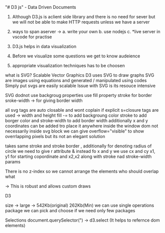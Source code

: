 "# D3 js" - Data Driven Documents
1. Although D3.js is aclient side library and there is no need for sever but we will not 
be able to make HTTP requests unless we have a server 
2. ways to span aserver ->
    a. write your own
    b. use nodejs 
    c. *live server in vscode for practise 

3. D3.js helps in data visualization
4. Before we visualize some questions we get to know audeience 
5. appropriate visualization techniques has to be choosen

what is SVG?
Scalable Vector Graphics
D3 uses SVG to draw graphs
SVG are images using equations and generated / manipulated using codes
Simply put svgs are easily scalable
Issue with SVG is its resouce intensive

SVG dodnot use backgroug properties
use fill property
stroke for border
sroke-width -> for giving border width


all svg tags are auto closable and wont coplain if explicit s=closure tags are used
<rect> -> width and height   fill -= to add backgroung color stroke to add borger color and stroke-width to add border width
additionally x and y coordinates can be added tro place it anywhere inside the window dom not necessarily inside svg block 
we can give overflow="visible" to show overrlapping pixels 
but its not an elegant solution

<circle>
 takes same  stroke and stroke border , additionally for denoting radius of circle we need to give r attribute & instead fo x and y we use cx and cy

 <line> 
 x1, y1 for starting copordinate and x2,x2 along with stroke nad stroke-width params

 There is no z-index so we cannot arrange the elements who should overlap what 

 <path>-> This is robust and allows custom draws 

 
D3

size -> large -> 542Kb(original) 262Kb(Min) we can use single operations package 
we can pick and choose if we need only few packages


Selections
document.querySelector(")  -> d3.select (It helps to refernce dom elements)